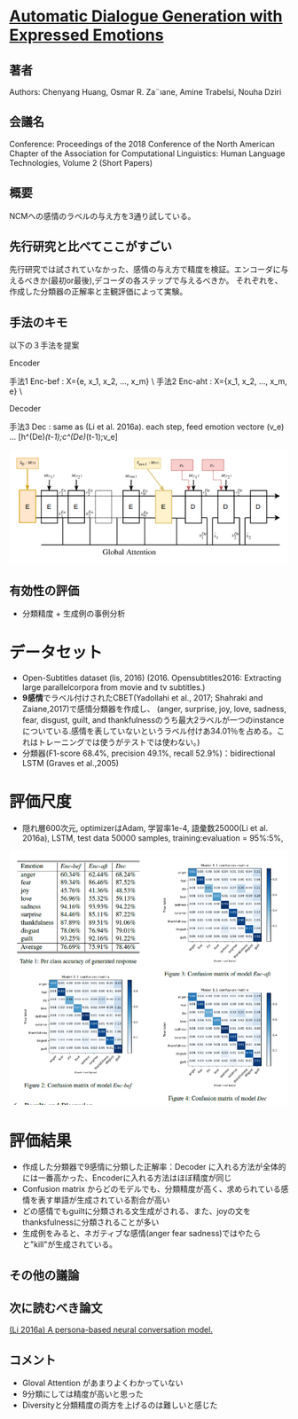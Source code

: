 # [Automatic Dialogue Generation with Expressed Emotions](https://www.aclweb.org/anthology/N18-2008)

## 著者
Authors: Chenyang Huang, Osmar R. Za¨ıane, Amine Trabelsi, Nouha Dziri
## 会議名
Conference: Proceedings of the 2018 Conference of the North American Chapter of the Association 
for Computational Linguistics: Human Language Technologies, Volume 2 (Short Papers)

## 概要
NCMへの感情のラベルの与え方を3通り試している。

## 先行研究と比べてここがすごい
先行研究では試されていなかった、感情の与え方で精度を検証。エンコーダに与えるべきか(最初or最後),デコーダの各ステップで与えるべきか。
それぞれを、作成した分類器の正解率と主観評価によって実験。

## 手法のキモ
以下の３手法を提案

Encoder

手法1 Enc-bef : X={e, x_1, x_2, ..., x_m}  \\
手法2 Enc-aht : X={x_1, x_2, ..., x_m, e}  \\

Decoder

手法3 Dec : same as (Li et al. 2016a). each step, feed emotion vectore (v_e) ... [h^(De)_(t-1);c^(De)_(t-1);v_e]

![figure1](https://github.com/AsaiSara/Scholar/blob/picture/Generation%20model/Emotion%20expression/Automatic_Emo2018.png)

## 有効性の評価
* 分類精度 + 生成例の事例分析

# データセット
* Open-Subtitles dataset (lis, 2016) 
(2016. Opensubtitles2016: Extracting large parallelcorpora from movie and tv subtitles.)
* **9感情**でラベル付けされたCBET(Yadollahi et al., 2017; Shahraki and Zaiane,2017)で感情分類器を作成し、
(anger, surprise, joy, love, sadness, fear, disgust, guilt, and thankfulnessのうち最大2ラベルが一つのinstanceについている.感情を表していないというラベル付けあ34.01％を占める。これはトレーニングでは使うがテストでは使わない。)
* 分類器(F1-score 68.4%, precision 49.1%, recall 52.9%)：bidirectional LSTM (Graves et al.,2005)

# 評価尺度
* 隠れ層600次元, optimizerはAdam, 学習率1e-4, 語彙数25000(Li et al. 2016a), LSTM, test data 50000 samples, training:evaluation = 95%:5%,

![figure1](https://github.com/AsaiSara/Scholar/blob/picture/Generation%20model/Emotion%20expression/Automatic_Emo2018_eval.png)

# 評価結果
* 作成した分類器で9感情に分類した正解率：Decoder に入れる方法が全体的には一番高かった、Encoderに入れる方法はほぼ精度が同じ
* Confusion matrix からどのモデルでも、分類精度が高く、求められている感情を表す単語が生成されている割合が高い
* どの感情でもguiltに分類される文生成がされる、また、joyの文をthanksfulnessに分類されることが多い
* 生成例をみると、ネガティブな感情(anger fear sadness)ではやたらと"kill"が生成されている。


## その他の議論

## 次に読むべき論文
[(Li 2016a) A persona-based neural conversation model.](https://www.aclweb.org/anthology/P16-1094)


## コメント
* Gloval Attention があまりよくわかっていない
* 9分類にしては精度が高いと思った
* Diversityと分類精度の両方を上げるのは難しいと感じた
